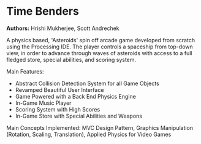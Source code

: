 # Time Benders
**Authors:** Hrishi Mukherjee, Scott Andrechek

A physics based, 'Asteroids' spin off arcade game developed from scratch using the Processing IDE. The player controls a spaceship from top-down view, in order to advance through waves of asteroids with access to a full fledged store, special abilities, and scoring system.

Main Features:
- Abstract Collision Detection System for all Game Objects
- Revamped Beautiful User Interface
- Game Powered with a Back End Physics Engine
- In-Game Music Player
- Scoring System with High Scores
- In-Game Store with Special Abilities and Weapons

Main Concepts Implemented: MVC Design Pattern, Graphics Manipulation (Rotation, Scaling, Translation), Applied Physics for Video Games
